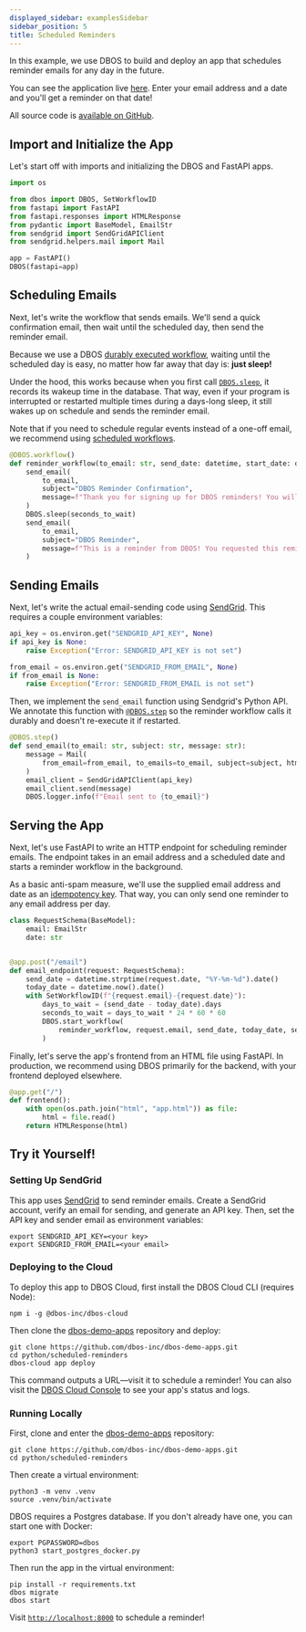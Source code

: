 ```yaml
---
displayed_sidebar: examplesSidebar
sidebar_position: 5
title: Scheduled Reminders
---
```


In this example, we use DBOS to build and deploy an app that schedules reminder emails for any day in the future.

You can see the application live [here](https://demo-scheduled-reminders.cloud.dbos.dev/).
Enter your email address and a date and you'll get a reminder on that date!

All source code is [available on GitHub](https://github.com/dbos-inc/dbos-demo-apps/tree/main/python/scheduled-reminders).

## Import and Initialize the App

Let's start off with imports and initializing the DBOS and FastAPI apps.

```python
import os

from dbos import DBOS, SetWorkflowID
from fastapi import FastAPI
from fastapi.responses import HTMLResponse
from pydantic import BaseModel, EmailStr
from sendgrid import SendGridAPIClient
from sendgrid.helpers.mail import Mail

app = FastAPI()
DBOS(fastapi=app)
```

## Scheduling Emails

Next, let's write the workflow that sends emails.
We'll send a quick confirmation email, then wait until the scheduled day, then send the reminder email.

Because we use a DBOS [durably executed workflow](../tutorials/workflow-tutorial.md), waiting until the scheduled day is easy, no matter how far away that day is: **just sleep!**

Under the hood, this works because when you first call [`DBOS.sleep`](../reference/contexts.md#sleep), it records its wakeup time in the database.
That way, even if your program is interrupted or restarted multiple times during a days-long sleep, it still wakes up on schedule and sends the reminder email.

Note that if you need to schedule regular events instead of a one-off email, we recommend using [scheduled workflows](../tutorials/scheduled-workflows.md).

```python
@DBOS.workflow()
def reminder_workflow(to_email: str, send_date: datetime, start_date: datetime, seconds_to_wait: int):
    send_email(
        to_email,
        subject="DBOS Reminder Confirmation",
        message=f"Thank you for signing up for DBOS reminders! You will receive a reminder on {send_date}.",
    )
    DBOS.sleep(seconds_to_wait)
    send_email(
        to_email,
        subject="DBOS Reminder",
        message=f"This is a reminder from DBOS! You requested this reminder on {start_date}.",
    )
```

## Sending Emails

Next, let's write the actual email-sending code using [SendGrid](https://sendgrid.com).
This requires a couple environment variables:

```python
api_key = os.environ.get("SENDGRID_API_KEY", None)
if api_key is None:
    raise Exception("Error: SENDGRID_API_KEY is not set")

from_email = os.environ.get("SENDGRID_FROM_EMAIL", None)
if from_email is None:
    raise Exception("Error: SENDGRID_FROM_EMAIL is not set")
```

Then, we implement the `send_email` function using Sendgrid's Python API.
We annotate this function with [`@DBOS.step`](../tutorials/step-tutorial.md) so the reminder workflow calls it durably and doesn't re-execute it if restarted.

```python
@DBOS.step()
def send_email(to_email: str, subject: str, message: str):
    message = Mail(
        from_email=from_email, to_emails=to_email, subject=subject, html_content=message
    )
    email_client = SendGridAPIClient(api_key)
    email_client.send(message)
    DBOS.logger.info(f"Email sent to {to_email}")
```


## Serving the App

Next, let's use FastAPI to write an HTTP endpoint for scheduling reminder emails.
The endpoint takes in an email address and a scheduled date and starts a reminder workflow in the background.

As a basic anti-spam measure, we'll use the supplied email address and date as an [idempotency key](../tutorials/idempotency-tutorial.md).
That way, you can only send one reminder to any email address per day.

```python
class RequestSchema(BaseModel):
    email: EmailStr
    date: str


@app.post("/email")
def email_endpoint(request: RequestSchema):
    send_date = datetime.strptime(request.date, "%Y-%m-%d").date()
    today_date = datetime.now().date()
    with SetWorkflowID(f"{request.email}-{request.date}"):
        days_to_wait = (send_date - today_date).days
        seconds_to_wait = days_to_wait * 24 * 60 * 60
        DBOS.start_workflow(
            reminder_workflow, request.email, send_date, today_date, seconds_to_wait
        )
```

Finally, let's serve the app's frontend from an HTML file using FastAPI.
In production, we recommend using DBOS primarily for the backend, with your frontend deployed elsewhere.

```python
@app.get("/")
def frontend():
    with open(os.path.join("html", "app.html")) as file:
        html = file.read()
    return HTMLResponse(html)
```

## Try it Yourself!

### Setting Up SendGrid

This app uses [SendGrid](https://sendgrid.com/en-us) to send reminder emails.
Create a SendGrid account, verify an email for sending, and generate an API key.
Then, set the API key and sender email as environment variables:

```shell
export SENDGRID_API_KEY=<your key>
export SENDGRID_FROM_EMAIL=<your email>
```

### Deploying to the Cloud

To deploy this app to DBOS Cloud, first install the DBOS Cloud CLI (requires Node):

```shell
npm i -g @dbos-inc/dbos-cloud
```

Then clone the [dbos-demo-apps](https://github.com/dbos-inc/dbos-demo-apps) repository and deploy:

```shell
git clone https://github.com/dbos-inc/dbos-demo-apps.git
cd python/scheduled-reminders
dbos-cloud app deploy
```
This command outputs a URL&mdash;visit it to schedule a reminder!
You can also visit the [DBOS Cloud Console](https://console.dbos.dev/login-redirect) to see your app's status and logs.

### Running Locally

First, clone and enter the [dbos-demo-apps](https://github.com/dbos-inc/dbos-demo-apps) repository:

```shell
git clone https://github.com/dbos-inc/dbos-demo-apps.git
cd python/scheduled-reminders
```

Then create a virtual environment:

```shell
python3 -m venv .venv
source .venv/bin/activate
```

DBOS requires a Postgres database.
If you don't already have one, you can start one with Docker:

```shell
export PGPASSWORD=dbos
python3 start_postgres_docker.py
```

Then run the app in the virtual environment:

```shell
pip install -r requirements.txt
dbos migrate
dbos start
```

Visit [`http://localhost:8000`](http://localhost:8000) to schedule a reminder!
